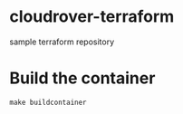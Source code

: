 # cloudrover-terraform
sample terraform repository

# Build the container 

```
make buildcontainer
```